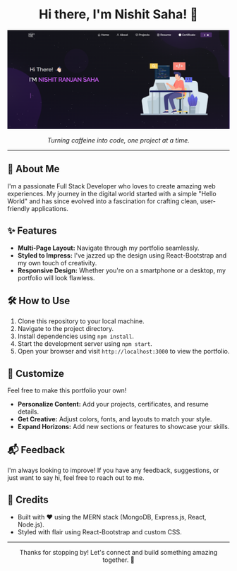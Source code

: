 <h1 align="center">Hi there, I'm Nishit Saha! 👋</h1>

<p align="center">
  <img src="https://github.com/nishitsaha52/Potfolio/blob/main/cover.png" alt="Portfolio Cover">
</p>

<p align="center">
  <em>Turning caffeine into code, one project at a time.</em>
</p>

---

## 🚀 About Me

I'm a passionate Full Stack Developer who loves to create amazing web experiences. My journey in the digital world started with a simple "Hello World" and has since evolved into a fascination for crafting clean, user-friendly applications.

## ✨ Features

- **Multi-Page Layout:** Navigate through my portfolio seamlessly.
- **Styled to Impress:** I've jazzed up the design using React-Bootstrap and my own touch of creativity.
- **Responsive Design:** Whether you're on a smartphone or a desktop, my portfolio will look flawless.

## 🛠️ How to Use

1. Clone this repository to your local machine.
2. Navigate to the project directory.
3. Install dependencies using `npm install`.
4. Start the development server using `npm start`.
5. Open your browser and visit `http://localhost:3000` to view the portfolio.

## 🎨 Customize

Feel free to make this portfolio your own!

- **Personalize Content:** Add your projects, certificates, and resume details.
- **Get Creative:** Adjust colors, fonts, and layouts to match your style.
- **Expand Horizons:** Add new sections or features to showcase your skills.

## 📬 Feedback

I'm always looking to improve! If you have any feedback, suggestions, or just want to say hi, feel free to reach out to me.

## 🌟 Credits

- Built with ❤️ using the MERN stack (MongoDB, Express.js, React, Node.js).
- Styled with flair using React-Bootstrap and custom CSS.

---

<p align="center">Thanks for stopping by! Let's connect and build something amazing together. 🚀</p>
